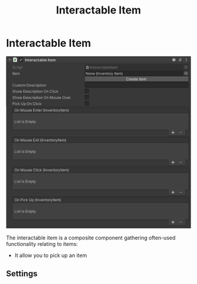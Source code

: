 ﻿---
uid: component_interactable_item
title: Interactable Item
---
# Interactable Item

![Persistent Object component](../../resources/images/components/InteractableItem.png)

The interactable item is a composite component gathering often-used functionality relating to items:

* It allow you to pick up an item

## Settings

